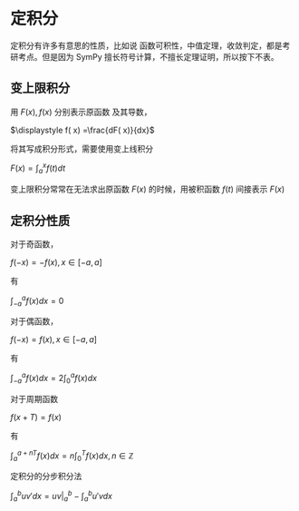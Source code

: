 # 定积分

定积分有许多有意思的性质，比如说 函数可积性，中值定理，收敛判定，都是考研考点。但是因为 SymPy 擅长符号计算，不擅长定理证明，所以按下不表。



## 变上限积分

用 $\displaystyle F( x) ,f( x)$ 分别表示原函数 及其导数，

$\displaystyle f( x) =\frac{dF( x)}{dx}$

将其写成积分形式，需要使用变上线积分

$\displaystyle F( x) =\int _{a}^{x} f( t) dt$

变上限积分常常在无法求出原函数 $\displaystyle F( x)$ 的时候，用被积函数 $\displaystyle f( t)$ 间接表示 $\displaystyle F( x)$



## 定积分性质

对于奇函数，

$\displaystyle f( -x) =-f( x) ,x\in [ -a,a]$

有

$\displaystyle \int _{-a}^{a} f( x) dx=0$

对于偶函数，

$\displaystyle f( -x) =f( x) ,x\in [ -a,a]$

有

$\displaystyle \int _{-a}^{a} f( x) dx=2\int _{0}^{a} f( x) dx$

对于周期函数

$\displaystyle f( x+T) =f( x)$

有

$\displaystyle \int _{a}^{a+nT} f( x) dx=n\int _{0}^{T} f( x) dx,n\in \mathbb{Z}$

定积分的分步积分法

$\displaystyle \int _{a}^{b} uv'dx=uv|_{a}^{b} -\int _{a}^{b} u'vdx$



